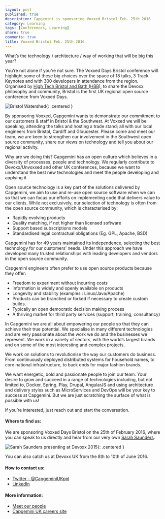 ```yaml
---
layout: post
published: true
description: Capgemini is sponsoring Voxxed Bristol Feb. 25th 2016
category: Learning
tags: [Conferences, Learning]
share: true
comments: true
title: Voxxed Bristol Feb. 25th 2016
---
```


What’s the technology / architecture / way of working that will be big this year?

You’re not alone if you’re not sure. The Voxxed Days Bristol conference will highlight some of these big choices over the space of 18 talks, 3 Track Keynotes and with 300 developers in attendance from the region.  Organised by [High Tech Bristol and Bath (HBB)](https://hbb.org.uk/), to share the Devoxx philosophy and community, Bristol is the first UK regional open source conference from Voxxed Days.

![Bristol Watershed]({{site.baseurl}}/images/2016-01-29-voxxed-bristol-feb-25th-2016/watershed.jpeg){: .centered }

By sponsoring Voxxed, Capgemini wants to demonstrate our commitment to our customers & staff in Bristol & the Southwest.  At Voxxed we will be speaking, attending the talks and hosting a trade stand; all with our local engineers from Bristol, Cardiff and Gloucester.    Please come and meet our team, we are  keen to strengthen our involvement in the Southwest open source community, share our views on technology and tell you about our regional activity.

Why are we doing this? Capgemini has an open culture which believes in a diversity of processes, people and technology.   We regularly contribute to Devoxx/Unvoxxed and other UK conferences, because we want to understand the best new technologies and meet the people developing and applying it.

Open source technology is a key part of the solutions delivered by Capgemini, we aim to use and re-use open source software when we can so that we can focus our efforts on implementing code that delivers value to our clients.  While not exclusively, our selection of technology is often from the open source community, which is characterised by:

- Rapidly evolving products
- Quality matching, if not higher than licensed software
- Support based subscriptions models
- Standardised legal contractual obligations (Eg. GPL, Apache, BSD)

Capgemini has for 49 years maintained its independence, selecting the best technology for our customers’ needs.  Under this approach we have developed many trusted relationships with leading developers and vendors in the open source community.       

Capgemini engineers often prefer to use open source products because they offer:

- Freedom to experiment without incurring costs
- Information is widely and openly available on products
- Longevity and stability (examples : Linux/Java/Apache)
- Products can be branched or forked if necessary to create custom builds.
- Typically an open democratic decision making process
- A thriving market for third party services (support, training, consultancy)

In Capgemini we are all about empowering our people so that they can achieve their true potential. We specialise in many different technologies and are very passionate about the work we do and the businesses  we represent. We work in a variety of sectors, with the world’s largest brands and on some of the most interesting and complex projects.

We work on solutions to revolutionise the way our customers do business. From continuously deployed distributed systems for household names, to core national infrastructure, to back ends for major fashion brands.

We want energetic, bold and passionate people to join our team. Your desire to grow and succeed in a range of technologies including, but not limited to, Docker, Spring, Play, Drupal, AngularJS and using architecture and delivery  styles such as MicroServices and DevOps will be your key to success at Capgemini. But we are just scratching the surface of what is possible with us!  

If you’re interested, just reach out and start the conversation.

#### Where to find us:

We are sponsoring Voxxed Days Bristol on the 25th of February 2016, where you can speak to us directly and hear from our very own [Sarah Saunders](https://capgemini.github.io/authors/#author-sarah-saunders).

![Sarah Saunders presenting at Devoxx 2015]({{site.baseurl}}/images/2015-09-18-delivering-at-devoxx/conference.jpg){: .centered }

You can also catch us at Devoxx UK from the 8th to 10th of June 2016.

#### How to contact us:

* [Twitter - @CapgeminiUKppl](https://twitter.com/capgeminiukppl)
* [LinkedIn](https://www.linkedin.com/company/capgemini)

#### More information:
* [Meet our people](https://capgemini.github.io/blog/team-promo-movie)
* [Capgemini UK careers site](https://www.capgemini.com/gb-en/careers/)
